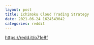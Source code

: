 ```yaml
--- 
layout: post 
title: Ichimoku Cloud Trading Strategy 
date: 2021-06-24 1624543042 
categories: reddit 
--- 
```

https://redd.it/o71e8f